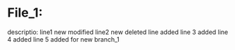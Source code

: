 # File_1:

descriptio:
line1 new modified
line2 new deleted
line added
line 3 added
line 4 added
line 5 added for new branch_1